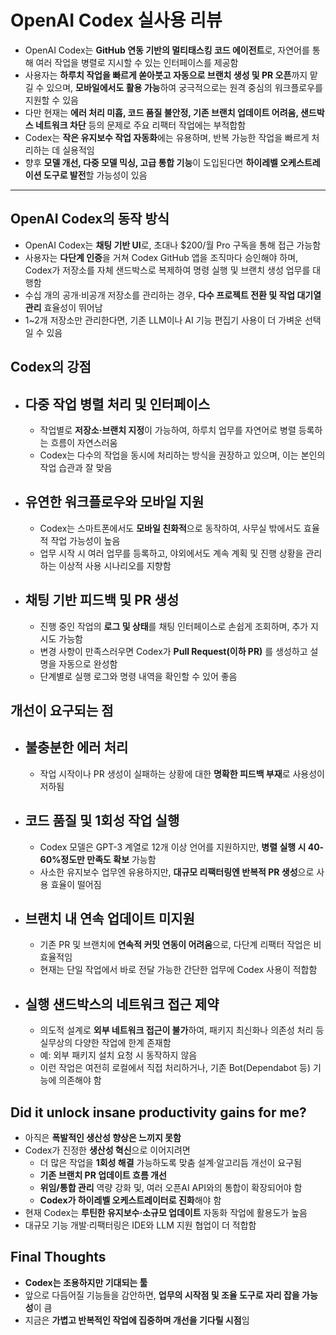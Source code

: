 # OpenAI Codex 실사용 리뷰


* OpenAI Codex는 **GitHub 연동 기반의 멀티태스킹 코드 에이전트**로, 자연어를 통해 여러 작업을 병렬로 지시할 수 있는 인터페이스를 제공함
* 사용자는 **하루치 작업을 빠르게 쏟아붓고 자동으로 브랜치 생성 및 PR 오픈**까지 맡길 수 있으며, **모바일에서도 활용 가능**하여 궁극적으로는 원격 중심의 워크플로우를 지원할 수 있음
* 다만 현재는 **에러 처리 미흡, 코드 품질 불안정, 기존 브랜치 업데이트 어려움, 샌드박스 네트워크 차단** 등의 문제로 주요 리팩터 작업에는 부적합함
* Codex는 **작은 유지보수 작업 자동화**에는 유용하며, 반복 가능한 작업을 빠르게 처리하는 데 실용적임
* 향후 **모델 개선, 다중 모델 믹싱, 고급 통합 기능**이 도입된다면 **하이레벨 오케스트레이션 도구로 발전**할 가능성이 있음

---

OpenAI Codex의 동작 방식
-------------------

* OpenAI Codex는 **채팅 기반 UI**로, 초대나 $200/월 Pro 구독을 통해 접근 가능함
* 사용자는 **다단계 인증**을 거쳐 Codex GitHub 앱을 조직마다 승인해야 하며, Codex가 저장소를 자체 샌드박스로 복제하여 명령 실행 및 브랜치 생성 업무를 대행함
* 수십 개의 공개·비공개 저장소를 관리하는 경우, **다수 프로젝트 전환 및 작업 대기열 관리** 효율성이 뛰어남
* 1~2개 저장소만 관리한다면, 기존 LLM이나 AI 기능 편집기 사용이 더 가벼운 선택일 수 있음

Codex의 강점
---------

* 다중 작업 병렬 처리 및 인터페이스
  -------------------

  + 작업별로 **저장소·브랜치 지정**이 가능하여, 하루치 업무를 자연어로 병렬 등록하는 흐름이 자연스러움
  + Codex는 다수의 작업을 동시에 처리하는 방식을 권장하고 있으며, 이는 본인의 작업 습관과 잘 맞음
* 유연한 워크플로우와 모바일 지원
  -----------------

  + Codex는 스마트폰에서도 **모바일 친화적**으로 동작하여, 사무실 밖에서도 효율적 작업 가능성이 높음
  + 업무 시작 시 여러 업무를 등록하고, 야외에서도 계속 계획 및 진행 상황을 관리하는 이상적 사용 시나리오를 지향함
* 채팅 기반 피드백 및 PR 생성
  -----------------

  + 진행 중인 작업의 **로그 및 상태**를 채팅 인터페이스로 손쉽게 조회하며, 추가 지시도 가능함
  + 변경 사항이 만족스러우면 Codex가 **Pull Request(이하 PR)** 를 생성하고 설명을 자동으로 완성함
  + 단계별로 실행 로그와 명령 내역을 확인할 수 있어 좋음

개선이 요구되는 점
----------

* 불충분한 에러 처리
  ----------

  + 작업 시작이나 PR 생성이 실패하는 상황에 대한 **명확한 피드백 부재**로 사용성이 저하됨
* 코드 품질 및 1회성 작업 실행
  -----------------

  + Codex 모델은 GPT-3 계열로 12개 이상 언어를 지원하지만, **병렬 실행 시 40-60%정도만 만족도 확보** 가능함
  + 사소한 유지보수 업무엔 유용하지만, **대규모 리팩터링엔 반복적 PR 생성**으로 사용 효율이 떨어짐
* 브랜치 내 연속 업데이트 미지원
  -----------------

  + 기존 PR 및 브랜치에 **연속적 커밋 연동이 어려움**으로, 다단계 리팩터 작업은 비효율적임
  + 현재는 단일 작업에서 바로 전달 가능한 간단한 업무에 Codex 사용이 적합함
* 실행 샌드박스의 네트워크 접근 제약
  -------------------

  + 의도적 설계로 **외부 네트워크 접근이 불가**하여, 패키지 최신화나 의존성 처리 등 실무상의 다양한 작업에 한계 존재함
  + 예: 외부 패키지 설치 요청 시 동작하지 않음
  + 이런 작업은 여전히 로컬에서 직접 처리하거나, 기존 Bot(Dependabot 등) 기능에 의존해야 함

Did it unlock insane productivity gains for me?
-----------------------------------------------

* 아직은 **폭발적인 생산성 향상은 느끼지 못함**
* Codex가 진정한 **생산성 혁신**으로 이어지려면
  + 더 많은 작업을 **1회성 해결** 가능하도록 맞춤 설계·알고리듬 개선이 요구됨
  + **기존 브랜치 PR 업데이트 흐름 개선**
  + **위임/통합 관리** 역량 강화 및, 여러 오픈AI API와의 통합이 확장되어야 함
  + **Codex가 하이레벨 오케스트레이터로 진화**해야 함
* 현재 Codex는 **루틴한 유지보수·소규모 업데이트** 자동화 작업에 활용도가 높음
* 대규모 기능 개발·리팩터링은 IDE와 LLM 지원 협업이 더 적합함

Final Thoughts
--------------

* **Codex는 조용하지만 기대되는 툴**
* 앞으로 다듬어질 기능들을 감안하면, **업무의 시작점 및 조율 도구로 자리 잡을 가능성**이 큼
* 지금은 **가볍고 반복적인 작업에 집중하며 개선을 기다릴 시점**임

